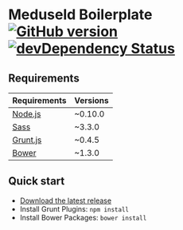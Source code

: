 # Meduseld Boilerplate [![GitHub version](http://img.shields.io/github/release/agenceepsilon/meduseld-boilerplate.svg?style=flat-square)](https://github.com/agenceepsilon/meduseld-boilerplate/releases) [![devDependency Status](http://img.shields.io/david/dev/agenceepsilon/meduseld-boilerplate.svg?style=flat-square)](https://david-dm.org/agenceepsilon/meduseld-boilerplate#info=devDependencies)

## Requirements

| Requirements                        | Versions |
| ----------------------------------- | -------- |
| [Node.js](http://nodejs.org)        | ~0.10.0  |
| [Sass](http://sass-lang.com)        | ~3.3.0   |
| [Grunt.js](http://gruntjs.com)      | ~0.4.5   |
| [Bower](http://bower.io)            | ~1.3.0   |

## Quick start

* [Download the latest release](https://github.com/agenceepsilon/meduseld-boilerplate/archive/master.zip)
* Install Grunt Plugins: ``npm install``
* Install Bower Packages: ``bower install``